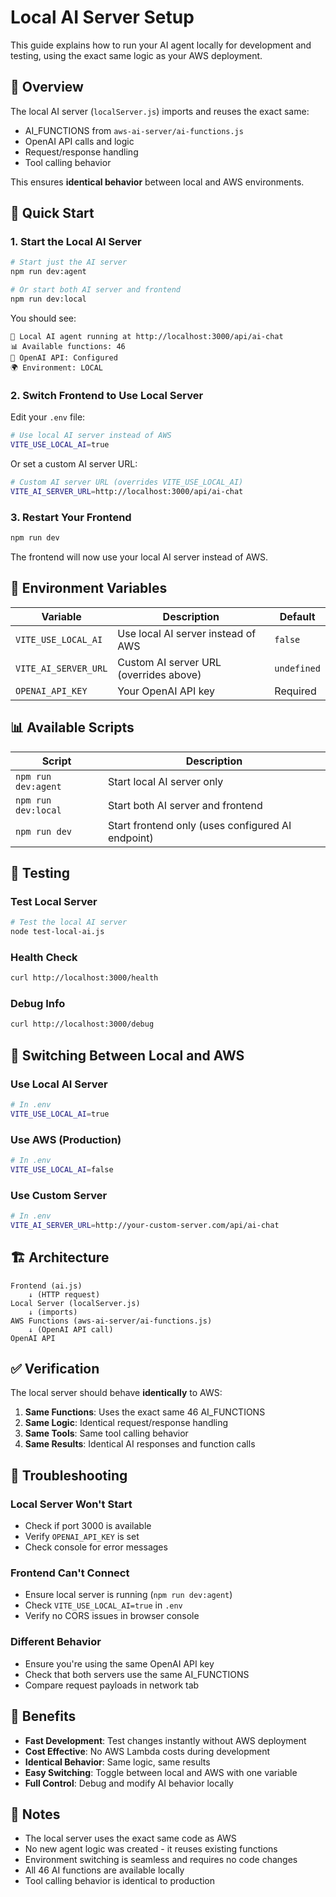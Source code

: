 # Local AI Server Setup

This guide explains how to run your AI agent locally for development and testing, using the exact same logic as your AWS deployment.

## 🎯 Overview

The local AI server (`localServer.js`) imports and reuses the exact same:
- AI_FUNCTIONS from `aws-ai-server/ai-functions.js`
- OpenAI API calls and logic
- Request/response handling
- Tool calling behavior

This ensures **identical behavior** between local and AWS environments.

## 🚀 Quick Start

### 1. Start the Local AI Server

```bash
# Start just the AI server
npm run dev:agent

# Or start both AI server and frontend
npm run dev:local
```

You should see:
```
🚀 Local AI agent running at http://localhost:3000/api/ai-chat
📊 Available functions: 46
🔧 OpenAI API: Configured
🌍 Environment: LOCAL
```

### 2. Switch Frontend to Use Local Server

Edit your `.env` file:
```bash
# Use local AI server instead of AWS
VITE_USE_LOCAL_AI=true
```

Or set a custom AI server URL:
```bash
# Custom AI server URL (overrides VITE_USE_LOCAL_AI)
VITE_AI_SERVER_URL=http://localhost:3000/api/ai-chat
```

### 3. Restart Your Frontend

```bash
npm run dev
```

The frontend will now use your local AI server instead of AWS.

## 🔧 Environment Variables

| Variable | Description | Default |
|----------|-------------|---------|
| `VITE_USE_LOCAL_AI` | Use local AI server instead of AWS | `false` |
| `VITE_AI_SERVER_URL` | Custom AI server URL (overrides above) | `undefined` |
| `OPENAI_API_KEY` | Your OpenAI API key | Required |

## 📊 Available Scripts

| Script | Description |
|--------|-------------|
| `npm run dev:agent` | Start local AI server only |
| `npm run dev:local` | Start both AI server and frontend |
| `npm run dev` | Start frontend only (uses configured AI endpoint) |

## 🧪 Testing

### Test Local Server
```bash
# Test the local AI server
node test-local-ai.js
```

### Health Check
```bash
curl http://localhost:3000/health
```

### Debug Info
```bash
curl http://localhost:3000/debug
```

## 🔄 Switching Between Local and AWS

### Use Local AI Server
```bash
# In .env
VITE_USE_LOCAL_AI=true
```

### Use AWS (Production)
```bash
# In .env
VITE_USE_LOCAL_AI=false
```

### Use Custom Server
```bash
# In .env
VITE_AI_SERVER_URL=http://your-custom-server.com/api/ai-chat
```

## 🏗️ Architecture

```
Frontend (ai.js)
    ↓ (HTTP request)
Local Server (localServer.js)
    ↓ (imports)
AWS Functions (aws-ai-server/ai-functions.js)
    ↓ (OpenAI API call)
OpenAI API
```

## ✅ Verification

The local server should behave **identically** to AWS:

1. **Same Functions**: Uses the exact same 46 AI_FUNCTIONS
2. **Same Logic**: Identical request/response handling
3. **Same Tools**: Same tool calling behavior
4. **Same Results**: Identical AI responses and function calls

## 🐛 Troubleshooting

### Local Server Won't Start
- Check if port 3000 is available
- Verify `OPENAI_API_KEY` is set
- Check console for error messages

### Frontend Can't Connect
- Ensure local server is running (`npm run dev:agent`)
- Check `VITE_USE_LOCAL_AI=true` in `.env`
- Verify no CORS issues in browser console

### Different Behavior
- Ensure you're using the same OpenAI API key
- Check that both servers use the same AI_FUNCTIONS
- Compare request payloads in network tab

## 🎉 Benefits

- **Fast Development**: Test changes instantly without AWS deployment
- **Cost Effective**: No AWS Lambda costs during development
- **Identical Behavior**: Same logic, same results
- **Easy Switching**: Toggle between local and AWS with one variable
- **Full Control**: Debug and modify AI behavior locally

## 📝 Notes

- The local server uses the exact same code as AWS
- No new agent logic was created - it reuses existing functions
- Environment switching is seamless and requires no code changes
- All 46 AI functions are available locally
- Tool calling behavior is identical to production
